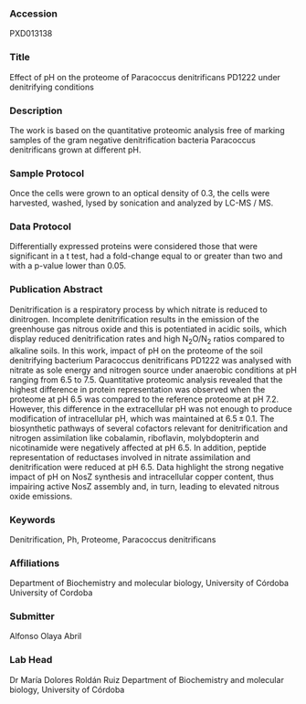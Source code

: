 ### Accession
PXD013138

### Title
Effect of pH on the proteome of Paracoccus denitrificans PD1222 under denitrifying conditions

### Description
The work is based on the quantitative proteomic analysis free of marking samples of the gram negative denitrification bacteria Paracoccus denitrificans grown at different pH.

### Sample Protocol
Once the cells were grown to an optical density of 0.3, the cells were harvested, washed, lysed by sonication and analyzed by LC-MS / MS.

### Data Protocol
Differentially expressed proteins were considered those that were significant in a t test, had a fold-change equal to or greater than two and with a p-value lower than 0.05.

### Publication Abstract
Denitrification is a respiratory process by which nitrate is reduced to dinitrogen. Incomplete denitrification results in the emission of the greenhouse gas nitrous oxide and this is potentiated in acidic soils, which display reduced denitrification rates and high N<sub>2</sub>O/N<sub>2</sub> ratios compared to alkaline soils. In this work, impact of pH on the proteome of the soil denitrifying bacterium Paracoccus denitrificans PD1222 was analysed with nitrate as sole energy and nitrogen source under anaerobic conditions at pH ranging from 6.5 to 7.5. Quantitative proteomic analysis revealed that the highest difference in protein representation was observed when the proteome at pH 6.5 was compared to the reference proteome at pH 7.2. However, this difference in the extracellular pH was not enough to produce modification of intracellular pH, which was maintained at 6.5&#x2009;&#xb1;&#x2009;0.1. The biosynthetic pathways of several cofactors relevant for denitrification and nitrogen assimilation like cobalamin, riboflavin, molybdopterin and nicotinamide were negatively affected at pH 6.5. In addition, peptide representation of reductases involved in nitrate assimilation and denitrification were reduced at pH 6.5. Data highlight the strong negative impact of pH on NosZ synthesis and intracellular copper content, thus impairing active NosZ assembly and, in turn, leading to elevated nitrous oxide emissions.

### Keywords
Denitrification, Ph, Proteome, Paracoccus denitrificans

### Affiliations
Department of Biochemistry and molecular biology, University of Córdoba
University of Cordoba

### Submitter
Alfonso Olaya Abril

### Lab Head
Dr María Dolores Roldán Ruiz
Department of Biochemistry and molecular biology, University of Córdoba


